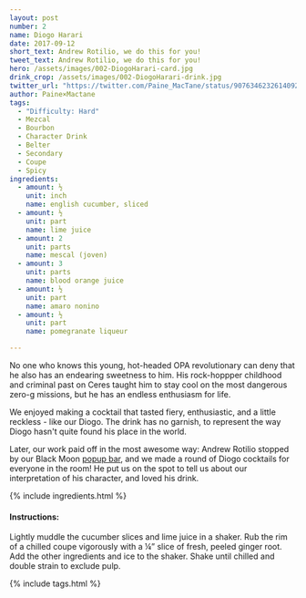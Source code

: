 ```yaml
---
layout: post
number: 2
name: Diogo Harari
date: 2017-09-12
short_text: Andrew Rotilio, we do this for you!
tweet_text: Andrew Rotilio, we do this for you!
hero: /assets/images/002-DiogoHarari-card.jpg
drink_crop: /assets/images/002-DiogoHarari-drink.jpg
twitter_url: "https://twitter.com/Paine_MacTane/status/907634623261409280"
author: Paine×Mactane
tags: 
  - "Difficulty: Hard"
  - Mezcal
  - Bourbon 
  - Character Drink
  - Belter 
  - Secondary
  - Coupe
  - Spicy
ingredients:
  - amount: ½
    unit: inch
    name: english cucumber, sliced
  - amount: ½ 
    unit: part
    name: lime juice
  - amount: 2
    unit: parts
    name: mescal (joven)
  - amount: 3
    unit: parts
    name: blood orange juice
  - amount: ½
    unit: part
    name: amaro nonino
  - amount: ½
    unit: part
    name: pomegranate liqueur

---
```


No one who knows this young, hot-headed OPA revolutionary can deny that he also has an endearing sweetness to him. His rock-hoppper childhood and criminal past on Ceres taught him to stay cool on the most dangerous zero-g missions, but he has an endless enthusiasm for life. 

We enjoyed making a cocktail that tasted fiery, enthusiastic, and a little reckless - like our Diogo. The drink has no garnish, to represent the way Diogo hasn't quite found his place in the world.  

Later, our work paid off in the most awesome way: Andrew Rotilio stopped by our Black Moon [popup bar](http://twitter.com/BelterBar), and we made a round of Diogo cocktails for everyone in the room! He put us on the spot to tell us about our interpretation of his character, and loved his drink. 

{% include ingredients.html %}

#### Instructions:

Lightly muddle the cucumber slices and lime juice 
in a shaker.  Rub the rim of a chilled coupe vigorously with a ¼” slice of fresh, peeled ginger root. Add the other ingredients and ice to the shaker. Shake until chilled and double strain to exclude pulp. 

{% include tags.html %}
